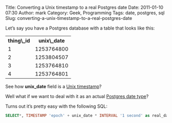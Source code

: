 Title: Converting a Unix timestamp to a real Postgres date
Date: 2011-01-10 07:30
Author: mark
Category: Geek, Programming
Tags: date, postgres, sql
Slug: converting-a-unix-timestamp-to-a-real-postgres-date

Let’s say you have a Postgres database with a table that looks like
this:

<table cellspacing="0" cellpadding="0" border="0">


<tr>


<th>
thing\_id
</th>
<th>
unix\_date
</th>


</tr>


<tr>
<td>
1
</td>
<td>
1253764800
</td>
</tr>


<tr>
<td>
2
</td>
<td>
1253804507
</td>
</tr>


<tr>
<td>
3
</td>
<td>
1253764810
</td>
</tr>


<tr>
<td>
4
</td>
<td>
1253764801
</td>
</tr>


</table>


See how **unix\_date** field is a [Unix timestamp][]?

Well what if we want to deal with it as an actual [Postgres date
type][]?

Turns out it’s pretty easy with the following SQL:


~~~~ {.sql name="code"}
SELECT*, TIMESTAMP 'epoch' + unix_date * INTERVAL '1 second' as real_dateFROM mytable
~~~~



  [Unix timestamp]: http://en.wikipedia.org/wiki/Unix_time
  [Postgres date type]: http://www.postgresql.org/docs/8.1/static/datatype-datetime.html
